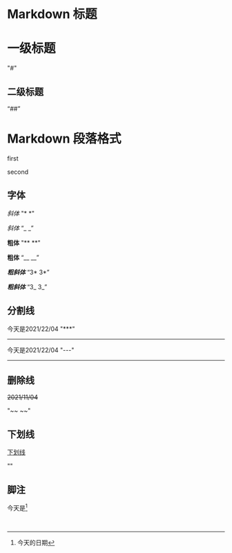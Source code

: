# Markdown 标题

# 一级标题  

"#"

## 二级标题

“##”

# Markdown 段落格式

first   



second

## 字体

*斜体*     "*  *"

_斜体_     “_    _”

**粗体**    "**   **"

__粗体__     “__    __”

***粗斜体***   “3*   3*”

___粗斜体___   “3_    3_”

## 分割线

今天是2021/22/04   "***"

***

今天是2021/22/04   "---"

---

## 删除线

~~2021/11/04~~

"~~    ~~"

## 下划线

<u>下划线</u>

"<u></u>"

## 脚注

今天是[^2021/11/04]

[^2021/11/04]:今天的日期

 

